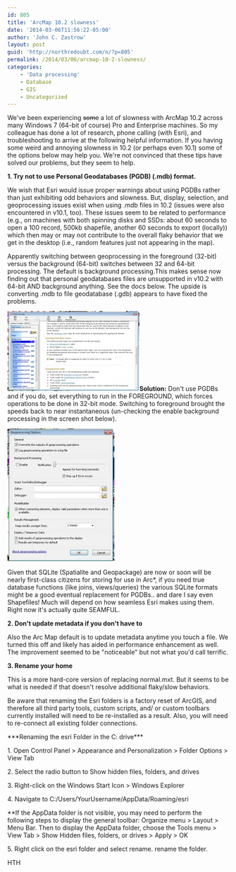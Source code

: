```yaml
---
id: 805
title: 'ArcMap 10.2 slowness'
date: '2014-03-06T11:56:22-05:00'
author: 'John C. Zastrow'
layout: post
guid: 'http://northredoubt.com/n/?p=805'
permalink: /2014/03/06/arcmap-10-2-slowness/
categories:
    - 'Data processing'
    - Database
    - GIS
    - Uncategorized
---
```


We've been experiencing <del>some</del> a lot of slowness with ArcMap 10.2 across many Windows 7 (64-bit of course) Pro and Enterprise machines. So my colleague has done a lot of research, phone calling (with Esri), and troubleshooting to arrive at the following helpful information. If you having some weird and annoying slowness in 10.2 (or perhaps even 10.1) some of the options below may help you. We're not convinced that these tips have solved our problems, but they seem to help.

**1. Try not to use Personal Geodatabases (PGDB) (.mdb) format.**

We wish that Esri would issue proper warnings about using PGDBs rather than just exhibiting odd behaviors and slowness. But, display, selection, and geoprocessing issues exist when using .mdb files in 10.2 (issues were also encountered in v10.1, too). These issues seem to be related to performance (e.g., on machines with both spinning disks and SSDs: about 60 seconds to open a 100 record, 500kb shapefile, another 60 seconds to export (locally)) which then may or may not contribute to the overall flaky behavior that we get in the desktop (i.e., random features just not appearing in the map).

Apparently switching between geoprocessing in the foreground (32-bit) versus the background (64-bit) switches between 32 and 64-bit processing. The default is background processing.This makes sense now finding out that personal geodatabases files are unsupported in v10.2 with 64-bit AND background anything. See the docs below. The upside is converting .mdb to file geodatabase (.gdb) appears to have fixed the problems.

[![ArcGIS64-bit_docs](https://raw.githubusercontent.com/johnzastrow/johnzastrow.github.io/master/assets/uploads/2014/03/ArcGIS64-bit_docs-300x181.jpg)](https://raw.githubusercontent.com/johnzastrow/johnzastrow.github.io/master/assets/uploads/2014/03/ArcGIS64-bit_docs.jpg)**Solution:** Don't use PGDBs and if you do, set everything to run in the FOREGROUND, which forces operations to be done in 32-bit mode. Switching to foreground brought the speeds back to near instantaneous (un-checking the enable background processing in the screen shot below).

[![ArcGIS64-bit_docs2](https://raw.githubusercontent.com/johnzastrow/johnzastrow.github.io/master/assets/uploads/2014/03/ArcGIS64-bit_docs2-243x300.jpg)](https://raw.githubusercontent.com/johnzastrow/johnzastrow.github.io/master/assets/uploads/2014/03/ArcGIS64-bit_docs2.jpg)

Given that SQLite (Spatialite and Geopackage) are now or soon will be nearly first-class citizens for storing for use in Arc\*, if you need true database functions (like joins, views/queries) the various SQLite formats might be a good eventual replacement for PGDBs.. and dare I say even Shapefiles! Much will depend on how seamless Esri makes using them. Right now it's actually quite SEAMFUL.

**2. Don't update metadata if you don't have to**

Also the Arc Map default is to update metadata anytime you touch a file. We turned this off and likely has aided in performance enhancement as well. The improvement seemed to be "noticeable" but not what you'd call terrific.

**3. Rename your home**

This is a more hard-core version of replacing normal.mxt. But it seems to be what is needed if that doesn't resolve additional flaky/slow behaviors.

Be aware that renaming the Esri folders is a factory reset of ArcGIS, and therefore all third party tools, custom scripts, and/ or custom toolbars currently installed will need to be re-installed as a result. Also, you will need to re-connect all existing folder connections.

\*\*\*Renaming the esri Folder in the C: drive\*\*\*

1\. Open Control Panel &gt; Appearance and Personalization &gt; Folder Options &gt; View Tab

2\. Select the radio button to Show hidden files, folders, and drives

3\. Right-click on the Windows Start Icon &gt; Windows Explorer

4\. Navigate to C:/Users/YourUsername/AppData/Roaming/esri

\*\*If the AppData folder is not visible, you may need to perform the following steps to display the general toolbar: Organize menu &gt; Layout &gt; Menu Bar. Then to display the AppData folder, choose the Tools menu &gt; View Tab &gt; Show Hidden files, folders, or drives &gt; Apply &gt; OK

5\. Right click on the esri folder and select rename. rename the folder.

HTH